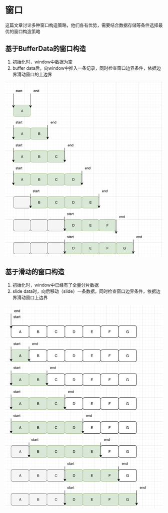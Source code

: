# 窗口


这篇文章讨论多种窗口构造策略，他们各有优势，需要结合数据存储等条件选择最优的窗口构造策略

## 基于BufferData的窗口构造
1. 初始化时，window中数据为空
2. buffer data后，向window中推入一条记录，同时检查窗口边界条件，依据边界滑动窗口的上边界

![image-20191226175246680](./image/window_buffer_data.png)

## 基于滑动的窗口构造

1. 初始化时，window中已经有了全量分片数据
2. slide data时，向后移动（slide）一条数据，同时检查窗口边界条件，依据边界滑动窗口上边界

![image-20191226175311898](./image/window_slide.png)
